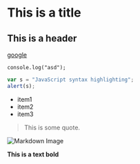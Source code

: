 # This is a title

## This is a header

[google](www.google.com 'Google')

`console.log("asd");`

```javascript
var s = "JavaScript syntax highlighting";
alert(s);
```

* item1
* item2
* item3

> This is some quote.

![Markdown Image](https://upload.wikimedia.org/wikipedia/commons/thumb/4/48/Markdown-mark.svg/1200px-Markdown-mark.svg.png 'Markdown')

**This is a text bold**
